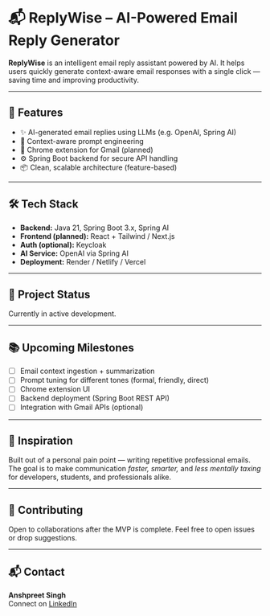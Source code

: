 # 📬 ReplyWise – AI-Powered Email Reply Generator

**ReplyWise** is an intelligent email reply assistant powered by AI. It helps users quickly generate context-aware email responses with a single click — saving time and improving productivity.

---

## 🚀 Features

- ✨ AI-generated email replies using LLMs (e.g. OpenAI, Spring AI)
- 🧠 Context-aware prompt engineering
- 📩 Chrome extension for Gmail (planned)
- ⚙️ Spring Boot backend for secure API handling
- 📦 Clean, scalable architecture (feature-based)

---

## 🛠️ Tech Stack

- **Backend:** Java 21, Spring Boot 3.x, Spring AI
- **Frontend (planned):** React + Tailwind / Next.js
- **Auth (optional):** Keycloak
- **AI Service:** OpenAI via Spring AI
- **Deployment:** Render / Netlify / Vercel

---

## 📌 Project Status

Currently in active development.

---

## 📚 Upcoming Milestones

- [ ] Email context ingestion + summarization
- [ ] Prompt tuning for different tones (formal, friendly, direct)
- [ ] Chrome extension UI
- [ ] Backend deployment (Spring Boot REST API)
- [ ] Integration with Gmail APIs (optional)

---

## 🧠 Inspiration

Built out of a personal pain point — writing repetitive professional emails. The goal is to make communication *faster, smarter,* and *less mentally taxing* for developers, students, and professionals alike.

---

## 🤝 Contributing

Open to collaborations after the MVP is complete. Feel free to open issues or drop suggestions.

---

## 📬 Contact

**Anshpreet Singh**  
Connect on [LinkedIn](https://www.linkedin.com/in/anshpreet-singh-03855a31a/)  

